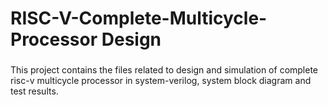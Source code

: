 # RISC-V-Complete-Multicycle-Processor Design
###
This project contains the files related to design and simulation of complete risc-v multicycle processor in system-verilog, system block diagram and test results.<br>
###